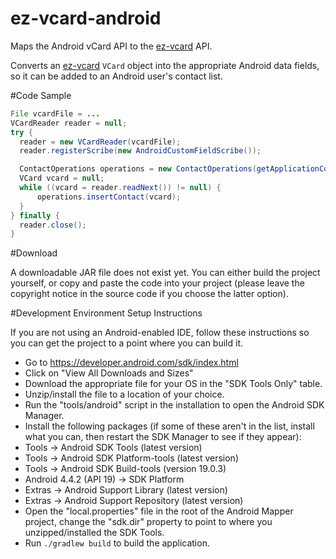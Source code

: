 # ez-vcard-android

Maps the Android vCard API to the [ez-vcard](http://github.com/mangstadt/ez-vcard) API.

Converts an [ez-vcard](http://github.com/mangstadt/ez-vcard) `VCard` object into the appropriate Android data fields, so it can be added to an Android user's contact list.

#Code Sample

```java
File vcardFile = ...
VCardReader reader = null;
try {
  reader = new VCardReader(vcardFile);
  reader.registerScribe(new AndroidCustomFieldScribe());

  ContactOperations operations = new ContactOperations(getApplicationContext());
  VCard vcard = null;
  while ((vcard = reader.readNext()) != null) {
      operations.insertContact(vcard);
  }
} finally {
  reader.close();
}
```

#Download

A downloadable JAR file does not exist yet.  You can either build the project yourself, or copy and paste the code into your project (please leave the copyright notice in the source code if you choose the latter option).

#Development Environment Setup Instructions

If you are not using an Android-enabled IDE, follow these instructions so you can get the project to a point where you can build it.

 * Go to https://developer.android.com/sdk/index.html
 * Click on "View All Downloads and Sizes"
 * Download the appropriate file for your OS in the "SDK Tools Only" table.
 * Unzip/install the file to a location of your choice.
 * Run the "tools/android" script in the installation to open the Android SDK Manager.
 * Install the following packages (if some of these aren't in the list, install what you can, then restart the SDK Manager to see if they appear):
  * Tools -> Android SDK Tools (latest version)
  * Tools -> Android SDK Platform-tools (latest version)
  * Tools -> Android SDK Build-tools (version 19.0.3)
  * Android 4.4.2 (API 19) -> SDK Platform
  * Extras -> Android Support Library (latest version)
  * Extras -> Android Support Repository (latest version)
 * Open the "local.properties" file in the root of the Android Mapper project, change the "sdk.dir" property to point to where you unzipped/installed the SDK Tools. 
 * Run `./gradlew build` to build the application.
